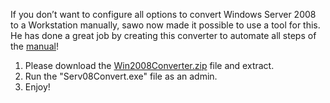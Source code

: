 If you don’t want to configure all options to convert Windows Server 2008 to a Workstation manually, sawo now made it possible to use a tool for this. He has done a great job by creating this converter to automate all steps of the [manual][WebsiteLink]!

1) Please download the [Win2008Converter.zip][ZIPLink] file and extract.
2) Run the "Serv08Convert.exe" file as an admin.
3) Enjoy!

[WebsiteLink]: https://www.windowsworkstation.com/Win2008
[ZIPLink]: https://github.com/pauljrowland/TheWindowsWorkstationProject/blob/main/Windows%202008%20Workstation/Converter/Win2008Converter.zip?raw=true